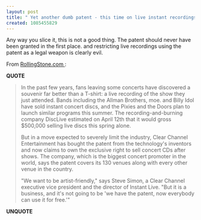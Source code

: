 ```yaml
---
layout: post
title: " Yet another dumb patent - this time on live instant recordings of concerts"
created: 1085455829
---
```

Any way you slice it, this is not a good thing. The patent should never have been granted in the first place.  and restricting live recordings using the patent as a legal weapon is clearly evil.

From <a href="http://www.rollingstone.com/news/story?id=6066617&#38;pageid=rs.Home&#38;pageregion=single1&#38;rnd=1085441305296&#38;has-player=true&#38;version=6.0.11.847">
RollingStone.com
</a>:
<p><strong>QUOTE</strong></p><blockquote>In the past few years, fans leaving some concerts have discovered a souvenir far better than a T-shirt: a live recording of the show they just attended. Bands including the Allman Brothers, moe. and Billy Idol have sold instant concert discs, and the Pixies and the Doors plan to launch similar programs this summer. The recording-and-burning company DiscLive estimated on April 12th that it would gross $500,000 selling live discs this spring alone.

But in a move expected to severely limit the industry, Clear Channel Entertainment has bought the patent from the technology's inventors and now claims to own the exclusive right to sell concert CDs after shows. The company, which is the biggest concert promoter in the world, says the patent covers its 130 venues along with every other venue in the country.

"We want to be artist-friendly," says Steve Simon, a Clear Channel executive vice president and the director of Instant Live. "But it is a business, and it's not going to be 'we have the patent, now everybody can use it for free.'"</blockquote><p><strong>UNQUOTE</strong></p>

